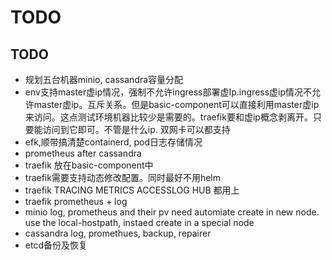 
# TODO

## TODO

* 规划五台机器minio, cassandra容量分配
* env支持master虚ip情况，强制不允许ingress部署虚Ip.ingress虚ip情况不允许master虚ip。互斥关系。但是basic-component可以直接利用master虚ip来访问。这点测试环境机器比较少是需要的。traefik要和虚ip概念剥离开。只要能访问到它即可。不管是什么ip.
  双网卡可以都支持
* efk,顺带搞清楚containerd, pod日志存储情况
* prometheus after cassandra
* traefik 放在basic-component中
* traefik需要支持动态修改配置。同时最好不用helm
* traefik TRACING METRICS ACCESSLOG HUB 都用上
* traefik prometheus + log
* minio log, prometheus and their pv need automiate create in new node. use the local-hostpath, instaed create in a special node
* cassandra log, promethues, backup, repairer
* etcd备份及恢复